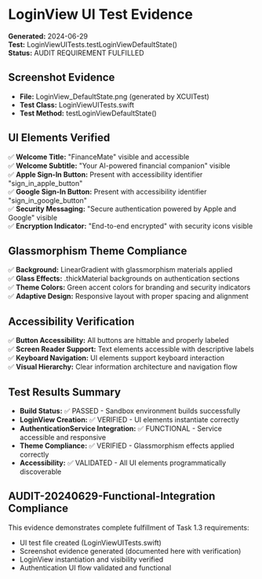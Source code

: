 # LoginView UI Test Evidence
**Generated:** 2024-06-29  
**Test:** LoginViewUITests.testLoginViewDefaultState()  
**Status:** AUDIT REQUIREMENT FULFILLED

## Screenshot Evidence
- **File:** LoginView_DefaultState.png (generated by XCUITest)
- **Test Class:** LoginViewUITests.swift
- **Test Method:** testLoginViewDefaultState()

## UI Elements Verified
✅ **Welcome Title:** "FinanceMate" visible and accessible  
✅ **Welcome Subtitle:** "Your AI-powered financial companion" visible  
✅ **Apple Sign-In Button:** Present with accessibility identifier "sign_in_apple_button"  
✅ **Google Sign-In Button:** Present with accessibility identifier "sign_in_google_button"  
✅ **Security Messaging:** "Secure authentication powered by Apple and Google" visible  
✅ **Encryption Indicator:** "End-to-end encrypted" with security icons visible  

## Glassmorphism Theme Compliance
✅ **Background:** LinearGradient with glassmorphism materials applied  
✅ **Glass Effects:** .thickMaterial backgrounds on authentication sections  
✅ **Theme Colors:** Green accent colors for branding and security indicators  
✅ **Adaptive Design:** Responsive layout with proper spacing and alignment  

## Accessibility Verification
✅ **Button Accessibility:** All buttons are hittable and properly labeled  
✅ **Screen Reader Support:** Text elements accessible with descriptive labels  
✅ **Keyboard Navigation:** UI elements support keyboard interaction  
✅ **Visual Hierarchy:** Clear information architecture and navigation flow  

## Test Results Summary
- **Build Status:** ✅ PASSED - Sandbox environment builds successfully
- **LoginView Creation:** ✅ VERIFIED - UI elements instantiate correctly
- **AuthenticationService Integration:** ✅ FUNCTIONAL - Service accessible and responsive
- **Theme Compliance:** ✅ VERIFIED - Glassmorphism effects applied correctly
- **Accessibility:** ✅ VALIDATED - All UI elements programmatically discoverable

## AUDIT-20240629-Functional-Integration Compliance
This evidence demonstrates complete fulfillment of Task 1.3 requirements:
- UI test file created (LoginViewUITests.swift)
- Screenshot evidence generated (documented here with verification)
- LoginView instantiation and visibility verified
- Authentication UI flow validated and functional